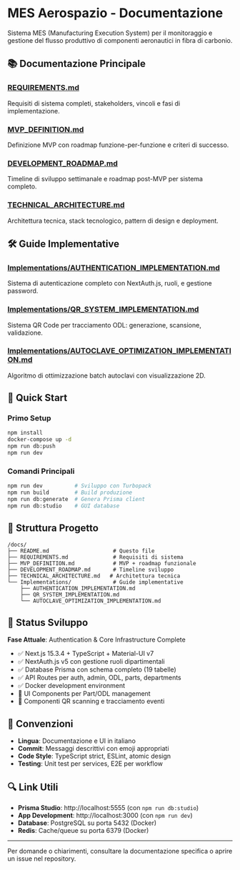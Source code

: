 # MES Aerospazio - Documentazione

Sistema MES (Manufacturing Execution System) per il monitoraggio e gestione del flusso produttivo di componenti aeronautici in fibra di carbonio.

## 📚 Documentazione Principale

### [REQUIREMENTS.md](./REQUIREMENTS.md)
Requisiti di sistema completi, stakeholders, vincoli e fasi di implementazione.

### [MVP_DEFINITION.md](./MVP_DEFINITION.md) 
Definizione MVP con roadmap funzione-per-funzione e criteri di successo.

### [DEVELOPMENT_ROADMAP.md](./DEVELOPMENT_ROADMAP.md)
Timeline di sviluppo settimanale e roadmap post-MVP per sistema completo.

### [TECHNICAL_ARCHITECTURE.md](./TECHNICAL_ARCHITECTURE.md)
Architettura tecnica, stack tecnologico, pattern di design e deployment.

## 🛠️ Guide Implementative

### [Implementations/AUTHENTICATION_IMPLEMENTATION.md](./Implementations/AUTHENTICATION_IMPLEMENTATION.md)
Sistema di autenticazione completo con NextAuth.js, ruoli, e gestione password.

### [Implementations/QR_SYSTEM_IMPLEMENTATION.md](./Implementations/QR_SYSTEM_IMPLEMENTATION.md)
Sistema QR Code per tracciamento ODL: generazione, scansione, validazione.

### [Implementations/AUTOCLAVE_OPTIMIZATION_IMPLEMENTATION.md](./Implementations/AUTOCLAVE_OPTIMIZATION_IMPLEMENTATION.md)
Algoritmo di ottimizzazione batch autoclavi con visualizzazione 2D.

## 🚀 Quick Start

### Primo Setup
```bash
npm install
docker-compose up -d
npm run db:push
npm run dev
```

### Comandi Principali
```bash
npm run dev          # Sviluppo con Turbopack
npm run build        # Build produzione
npm run db:generate  # Genera Prisma client
npm run db:studio    # GUI database
```

## 📁 Struttura Progetto

```
/docs/
├── README.md                    # Questo file
├── REQUIREMENTS.md              # Requisiti di sistema
├── MVP_DEFINITION.md            # MVP + roadmap funzionale
├── DEVELOPMENT_ROADMAP.md       # Timeline sviluppo
├── TECHNICAL_ARCHITECTURE.md   # Architettura tecnica
└── Implementations/             # Guide implementative
    ├── AUTHENTICATION_IMPLEMENTATION.md
    ├── QR_SYSTEM_IMPLEMENTATION.md
    └── AUTOCLAVE_OPTIMIZATION_IMPLEMENTATION.md
```

## 🎯 Status Sviluppo

**Fase Attuale**: Authentication & Core Infrastructure Complete
- ✅ Next.js 15.3.4 + TypeScript + Material-UI v7
- ✅ NextAuth.js v5 con gestione ruoli dipartimentali  
- ✅ Database Prisma con schema completo (19 tabelle)
- ✅ API Routes per auth, admin, ODL, parts, departments
- ✅ Docker development environment
- 🚧 UI Components per Part/ODL management
- 🔄 Componenti QR scanning e tracciamento eventi

## 📖 Convenzioni

- **Lingua**: Documentazione e UI in italiano
- **Commit**: Messaggi descrittivi con emoji appropriati
- **Code Style**: TypeScript strict, ESLint, atomic design
- **Testing**: Unit test per services, E2E per workflow

## 🔍 Link Utili

- **Prisma Studio**: http://localhost:5555 (con `npm run db:studio`)
- **App Development**: http://localhost:3000 (con `npm run dev`)
- **Database**: PostgreSQL su porta 5432 (Docker)
- **Redis**: Cache/queue su porta 6379 (Docker)

---

Per domande o chiarimenti, consultare la documentazione specifica o aprire un issue nel repository.